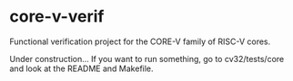 # core-v-verif
Functional verification project for the CORE-V family of RISC-V cores.

Under construction...
If you want to run something, go to cv32/tests/core and look at the README and Makefile.
